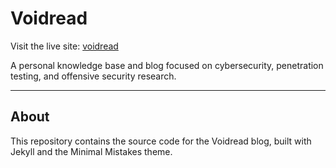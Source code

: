 # Voidread

Visit the live site: [voidread](https://voidread.pages.dev)

A personal knowledge base and blog focused on cybersecurity, penetration testing, and offensive security research.

---

## About

This repository contains the source code for the Voidread blog, built with Jekyll and the Minimal Mistakes theme.
